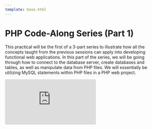 ```yaml
---
template: base.html
---
```


# PHP Code-Along Series (Part 1)

This practical will be the first of a 3-part series to illustrate how all the concepts taught from the previous sessions can apply into developing functional web applications.
In this part of the series, we will be going through how to connect to the database server, create databases and tables, as well as manipulate data from PHP files.
We will essentially be utilizing MySQL statements within PHP files in a PHP web project.

<div class="text-center">
	<iframe class="youtube-iframe" src="https://www.youtube.com/embed/Go0cWv5ZKTs" title="YouTube video player" frameborder="0" allow="accelerometer; autoplay; clipboard-write; encrypted-media; gyroscope; picture-in-picture" allowfullscreen></iframe>
</div>
